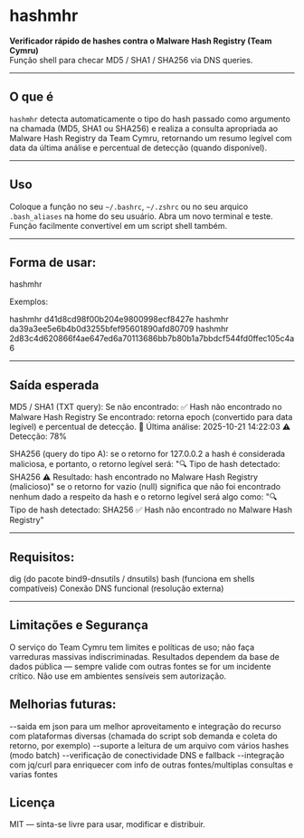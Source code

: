 # hashmhr

**Verificador rápido de hashes contra o Malware Hash Registry (Team Cymru)**  
Função shell para checar MD5 / SHA1 / SHA256 via DNS queries.

---

## O que é
`hashmhr` detecta automaticamente o tipo do hash passado como argumento na chamada (MD5, SHA1 ou SHA256) e realiza a consulta apropriada ao Malware Hash Registry da Team Cymru, retornando um resumo legível com data da última análise e percentual de detecção (quando disponível).

---

## Uso

Coloque a função no seu `~/.bashrc`, `~/.zshrc` ou no seu arquico `.bash_aliases` na home do seu usuário. Abra um novo terminal e teste.
Função facilmente convertível em um script shell também.

---

## Forma de usar:

hashmhr <hash>

Exemplos:

hashmhr d41d8cd98f00b204e9800998ecf8427e
hashmhr da39a3ee5e6b4b0d3255bfef95601890afd80709
hashmhr 2d83c4d620866f4ae647ed6a70113686bb7b80b1a7bbdcf544fd0ffec105c4a6

---

## Saída esperada

MD5 / SHA1 (TXT query):
Se não encontrado: ✅ Hash não encontrado no Malware Hash Registry
Se encontrado: retorna epoch (convertido para data legível) e percentual de detecção.
📅 Última análise: 2025-10-21 14:22:03
⚠️  Detecção: 78%


SHA256 (query do tipo A):
se o retorno for 127.0.0.2 a hash é considerada maliciosa, e portanto, o retorno legível será:
"🔍 Tipo de hash detectado: SHA256
⚠️  Resultado: hash encontrado no Malware Hash Registry (malicioso)"
se o retorno for vazio (null) significa que não foi encontrado nenhum dado a respeito da hash e o retorno legível será algo como:
"🔍 Tipo de hash detectado: SHA256
✅ Hash não encontrado no Malware Hash Registry"

---

## Requisitos:
dig (do pacote bind9-dnsutils / dnsutils)
bash (funciona em shells compatíveis)
Conexão DNS funcional (resolução externa)

---

## Limitações e Segurança
O serviço do Team Cymru tem limites e políticas de uso; não faça varreduras massivas indiscriminadas.
Resultados dependem da base de dados pública — sempre valide com outras fontes se for um incidente crítico.
Não use em ambientes sensíveis sem autorização.

## Melhorias futuras:

--saida em json para um melhor aproveitamento e integração do recurso com plataformas diversas (chamada do script sob demanda e coleta do retorno, por exemplo)
--suporte a leitura de um arquivo com vários hashes (modo batch)
--verificação de conectividade DNS e fallback
--integração com jq/curl para enriquecer com info de outras fontes/multiplas consultas e varias fontes

## Licença
MIT — sinta-se livre para usar, modificar e distribuir.
